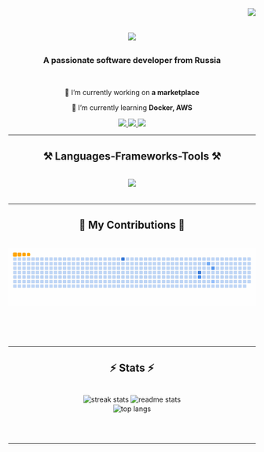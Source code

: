 <img align="right" src="https://visitor-badge.laobi.icu/badge?page_id=notAckerman.notAckerman" />

<h1 align="center">
    <img src="https://readme-typing-svg.herokuapp.com/?font=Righteous&size=35&center=true&vCenter=true&width=500&height=70&duration=4000&lines=Hi+There!+👋;+I'm+notAckerman!;" />
</h1>

<h3 align="center">A passionate software developer from Russia</h3>

<br/>

<div align="center">
 
 🔭 I’m currently working on **a marketplace**
 
 🌱 I’m currently learning **Docker, AWS**

 </div>
 
<div align="center"> 
  <a href="mailto:alexei.penkov2016@gmail.com">
    <img src="https://img.shields.io/badge/Gmail-333333?style=for-the-badge&logo=gmail&logoColor=red" />
  <a href="https://github.com/notAckerman" target="_blank">
     <img src="https://img.shields.io/badge/Portfolio-FF5722?style=for-the-badge&logo=todoist&logoColor=white" target="_blank" /> <!-- sqlite, safari, google-chrome are other good icon options -->
  </a>
  <a href="https://t.me/g1ovanni_giorgio" target="_blank">
     <img src="https://img.shields.io/badge/telegram-00BFFF?style=for-the-badge&logo=telegram&logoColor=white" target="_blank" /> <!-- sqlite, safari, google-chrome are other good icon options -->
  </a>

</div>

 <hr/>
 
<h2 align="center">⚒ Languages-Frameworks-Tools ⚒</h2>
<br/>
<div align="center">
    <img src="https://skillicons.dev/icons?i=firebase,mongodb,java,mysql,spring,postgresql,docker,git,postman,hibernate,redis,kafka" /><br>
</div>

<br/>
<hr/>

<div align="center">
  <h2>🐍 My Contributions 🐍</h2>
  <br>
  <img alt="snake eating my contributions" src="https://github.com/notAckerman/notAckerman/blob/output/github-contribution-grid-snake.gif" />
  
  <br/><br/><br/>
</div>

<hr/>

<h2 align="center">⚡️ Stats ⚡️</h2>
<br>
<div align=center>
  <img width=390 src="https://github-readme-streak-stats-notAckerman.vercel.app/?user=notAckerman&count_private=true&theme=react&border_radius=10" alt="streak stats"/>
  <img width=390 src="https://github-readme-stats-notAckerman.vercel.app/api?username=notAckerman&count_private=true&show_icons=true&theme=react&rank_icon=github&border_radius=10" alt="readme stats" />
  <br/>
  <img width=325 align="center" src="https://github-readme-stats-notAckerman.vercel.app/api/top-langs/?username=notAckerman&hide=HTML&langs_count=8&layout=compact&theme=react&border_radius=10&size_weight=0.5&count_weight=0.5&exclude_repo=github-readme-stats" alt="top langs" />
</div>

<br/><br/>

<hr/>

<br/>
